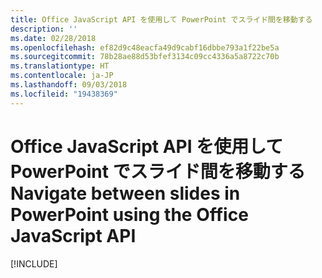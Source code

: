 ```yaml
---
title: Office JavaScript API を使用して PowerPoint でスライド間を移動する
description: ''
ms.date: 02/28/2018
ms.openlocfilehash: ef82d9c48eacfa49d9cabf16dbbe793a1f22be5a
ms.sourcegitcommit: 78b28ae88d53bfef3134c09cc4336a5a8722c70b
ms.translationtype: HT
ms.contentlocale: ja-JP
ms.lasthandoff: 09/03/2018
ms.locfileid: "19438369"
---
```

# <a name="navigate-between-slides-in-powerpoint-using-the-office-javascript-api"></a><span data-ttu-id="2f444-102">Office JavaScript API を使用して PowerPoint でスライド間を移動する</span><span class="sxs-lookup"><span data-stu-id="2f444-102">Navigate between slides in PowerPoint using the Office JavaScript API</span></span>

[!INCLUDE[](../includes/powerpoint-tutorial-navigate-slides.md)]